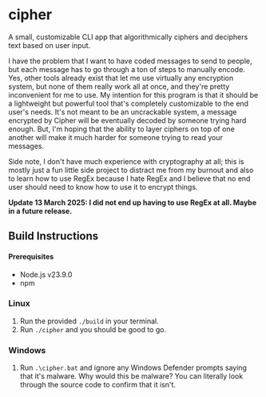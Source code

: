 # cipher
A small, customizable CLI app that algorithmically ciphers and deciphers text based on user input.


I have the problem that I want to have coded messages to send to people,
but each message has to go through a ton of steps to manually encode.
Yes, other tools already exist that let me use virtually any encryption
system, but none of them really work all at once, and they're pretty
inconvenient for me to use. My intention for this program is that it should
be a lightweight but powerful tool that's completely customizable to the
end user's needs. It's not meant to be an uncrackable system, a message 
encrypted by Cipher will be eventually decoded by someone trying hard
enough. But, I'm hoping that the ability to layer ciphers on top of one
another will make it much harder for someone trying to read your messages.

Side note, I don't have much experience with cryptography at all; this is
mostly just a fun little side project to distract me from my burnout and
also to learn how to use RegEx because I hate RegEx and I believe that
no end user should need to know how to use it to encrypt things.

**Update 13 March 2025: I did not end up having to use RegEx at all. Maybe in a future release.**

## Build Instructions
#### Prerequisites
- Node.js v23.9.0
- npm

### Linux
1. Run the provided `./build` in your terminal.
2. Run `./cipher` and you should be good to go.

### Windows
1. Run `.\cipher.bat` and ignore any Windows Defender prompts saying that it's malware. Why would this be malware? You can literally look through the source code to confirm that it isn't. 